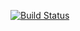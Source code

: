 [![Build Status](https://travis-ci.org/widmonstertony/CSE110Lab.svg?branch=master)](https://travis-ci.org/widmonstertony/CSE110Lab)

